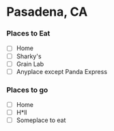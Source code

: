 # Pasadena, CA

### Places to Eat
- [ ] Home
- [ ] Sharky's
- [ ] Grain Lab
- [ ] Anyplace except Panda Express

### Places to go
- [ ] Home
- [ ] H*ll
- [ ] Someplace to eat

